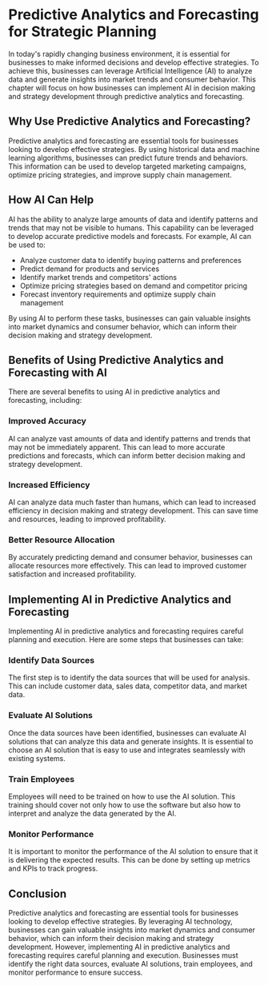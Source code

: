 Predictive Analytics and Forecasting for Strategic Planning
===================================================================================================================================

In today's rapidly changing business environment, it is essential for businesses to make informed decisions and develop effective strategies. To achieve this, businesses can leverage Artificial Intelligence (AI) to analyze data and generate insights into market trends and consumer behavior. This chapter will focus on how businesses can implement AI in decision making and strategy development through predictive analytics and forecasting.

Why Use Predictive Analytics and Forecasting?
---------------------------------------------

Predictive analytics and forecasting are essential tools for businesses looking to develop effective strategies. By using historical data and machine learning algorithms, businesses can predict future trends and behaviors. This information can be used to develop targeted marketing campaigns, optimize pricing strategies, and improve supply chain management.

How AI Can Help
---------------

AI has the ability to analyze large amounts of data and identify patterns and trends that may not be visible to humans. This capability can be leveraged to develop accurate predictive models and forecasts. For example, AI can be used to:

* Analyze customer data to identify buying patterns and preferences
* Predict demand for products and services
* Identify market trends and competitors' actions
* Optimize pricing strategies based on demand and competitor pricing
* Forecast inventory requirements and optimize supply chain management

By using AI to perform these tasks, businesses can gain valuable insights into market dynamics and consumer behavior, which can inform their decision making and strategy development.

Benefits of Using Predictive Analytics and Forecasting with AI
--------------------------------------------------------------

There are several benefits to using AI in predictive analytics and forecasting, including:

### Improved Accuracy

AI can analyze vast amounts of data and identify patterns and trends that may not be immediately apparent. This can lead to more accurate predictions and forecasts, which can inform better decision making and strategy development.

### Increased Efficiency

AI can analyze data much faster than humans, which can lead to increased efficiency in decision making and strategy development. This can save time and resources, leading to improved profitability.

### Better Resource Allocation

By accurately predicting demand and consumer behavior, businesses can allocate resources more effectively. This can lead to improved customer satisfaction and increased profitability.

Implementing AI in Predictive Analytics and Forecasting
-------------------------------------------------------

Implementing AI in predictive analytics and forecasting requires careful planning and execution. Here are some steps that businesses can take:

### Identify Data Sources

The first step is to identify the data sources that will be used for analysis. This can include customer data, sales data, competitor data, and market data.

### Evaluate AI Solutions

Once the data sources have been identified, businesses can evaluate AI solutions that can analyze this data and generate insights. It is essential to choose an AI solution that is easy to use and integrates seamlessly with existing systems.

### Train Employees

Employees will need to be trained on how to use the AI solution. This training should cover not only how to use the software but also how to interpret and analyze the data generated by the AI.

### Monitor Performance

It is important to monitor the performance of the AI solution to ensure that it is delivering the expected results. This can be done by setting up metrics and KPIs to track progress.

Conclusion
----------

Predictive analytics and forecasting are essential tools for businesses looking to develop effective strategies. By leveraging AI technology, businesses can gain valuable insights into market dynamics and consumer behavior, which can inform their decision making and strategy development. However, implementing AI in predictive analytics and forecasting requires careful planning and execution. Businesses must identify the right data sources, evaluate AI solutions, train employees, and monitor performance to ensure success.

